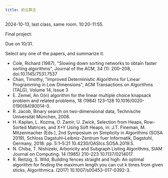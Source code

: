 ```yaml
---
title: 前沿算法
---
```


2024-10-13, last class, same room. 10:20-11:55.

Final project:

Due on 10/31. 

Select any one of the papers, and summarize it.

 - Cole, Richard (1987), "Slowing down sorting networks to obtain faster sorting algorithms", Journal of the ACM, 34 (1): 200–208, doi:10.1145/7531.7537
 - Chan, Timothy, "Improved Deterministic Algorithms for Linear Programming in Low Dimensions", ACM Transactions on Algorithms (TALG), Volume 14, Issue 3
 - E. Zemel, An O(n) algorithm for the linear multiple choice knapsack problem and related problems, 18 (1984) 123–128 10.1016/0020-0190(84)90014-0.
 - R. Jacob, Binary search on two-dimensional data, Technische Universität München, 2008.
 - H. Kaplan, L. Kozma, O. Zamir, U. Zwick, Selection from Heaps, Row-Sorted Matrices, and X+Y Using Soft Heaps, in: J.T. Fineman, M. Mitzenmacher (Eds.), 2nd Symposium on Simplicity in Algorithms (SOSA 2019), Schloss Dagstuhl–Leibniz-Zentrum fuer Informatik, Dagstuhl, Germany, 2018: pp. 5:1–5:21 10.4230/OASIcs.SOSA.2019.5.
 - N. Chiba, T. Nishizeki, Arboricity and Subgraph Listing Algorithms, SIAM Journal on Computing. 14 (1985) 210–223 10.1137/0214017.
 - R. Reitzig, S. Wild, Building fences straight and high: An optimal algorithm for finding the maximum length you can cut k times from given sticks, Algorithmica. (2017) 10.1007/s00453-017-0392-3.

